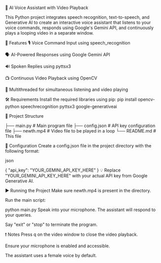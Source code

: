 🎥 AI Voice Assistant with Video Playback


This Python project integrates speech recognition, text-to-speech, and Generative AI to create an interactive voice assistant that listens to your voice commands, responds using Google's Gemini API, and continuously plays a looping video in a separate window.

🧠 Features
🎙️ Voice Command Input using speech_recognition

🗣️ AI-Powered Responses using Google Gemini API

🔊 Spoken Replies using pyttsx3

📺 Continuous Video Playback using OpenCV

🧵 Multithreaded for simultaneous listening and video playing

🛠️ Requirements
Install the required libraries using pip:
pip install opencv-python speechrecognition pyttsx3 google-generativeai

📁 Project Structure

├── main.py                # Main program file
├── config.json            # API key configuration file
├── newth.mp4              # Video file to be played in a loop
└── README.md              # This file

🔑 Configuration
Create a config.json file in the project directory with the following format:

json

{
  "api_key": "YOUR_GEMINI_API_KEY_HERE"
}
💡 Replace "YOUR_GEMINI_API_KEY_HERE" with your actual API key from Google Generative AI.

▶️ Running the Project
Make sure newth.mp4 is present in the directory.

Run the main script:


python main.py
Speak into your microphone. The assistant will respond to your queries.

Say "exit" or "stop" to terminate the program.

❗ Notes
Press q on the video window to close the video playback.

Ensure your microphone is enabled and accessible.

The assistant uses a female voice by default.

